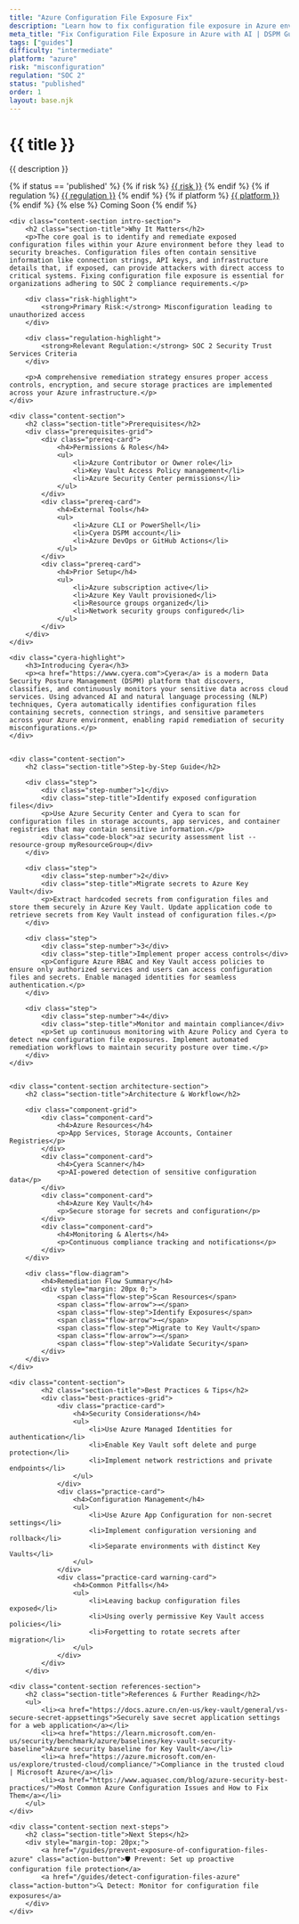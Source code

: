 ```yaml
---
title: "Azure Configuration File Exposure Fix"
description: "Learn how to fix configuration file exposure in Azure environments. Follow step-by-step guidance for SOC 2 compliance."
meta_title: "Fix Configuration File Exposure in Azure with AI | DSPM Guide"
tags: ["guides"]
difficulty: "intermediate"
platform: "azure"
risk: "misconfiguration"
regulation: "SOC 2"
status: "published"
order: 1
layout: base.njk
---
```


<div class="container">
    <div class="header">
        <h1>{{ title }}</h1>
        <p>{{ description }}</p>
        <div class="guide-tags-container">
			<div class="guide-tags-wrapper">
		    {% if status == 'published' %}
		        {% if risk %}
		        <a href="/risk/{{ risk | downcase | replace: ' ', '-' }}/" class="guide-tag risk">{{ risk }}</a>
		        {% endif %}
		        {% if regulation %}
		        <a href="/regulation/{{ regulation | downcase | replace: ' ', '-' }}/" class="guide-tag regulation">{{ regulation }}</a>
		        {% endif %}
		        {% if platform %}
		        <a href="/platforms/{{ platform | downcase | replace: ' ', '-' }}/" class="guide-tag platform">{{ platform }}</a>
		        {% endif %}
		    {% else %}
		        <span class="guide-tag coming-soon">Coming Soon</span>
		    {% endif %}
		</div>
		</div>
    </div>

    <div class="content-section intro-section">
        <h2 class="section-title">Why It Matters</h2>
        <p>The core goal is to identify and remediate exposed configuration files within your Azure environment before they lead to security breaches. Configuration files often contain sensitive information like connection strings, API keys, and infrastructure details that, if exposed, can provide attackers with direct access to critical systems. Fixing configuration file exposure is essential for organizations adhering to SOC 2 compliance requirements.</p>
        
        <div class="risk-highlight">
            <strong>Primary Risk:</strong> Misconfiguration leading to unauthorized access
        </div>
        
        <div class="regulation-highlight">
            <strong>Relevant Regulation:</strong> SOC 2 Security Trust Services Criteria
        </div>
        
        <p>A comprehensive remediation strategy ensures proper access controls, encryption, and secure storage practices are implemented across your Azure infrastructure.</p>
    </div>

    <div class="content-section">
        <h2 class="section-title">Prerequisites</h2>
        <div class="prerequisites-grid">
            <div class="prereq-card">
                <h4>Permissions & Roles</h4>
                <ul>
                    <li>Azure Contributor or Owner role</li>
                    <li>Key Vault Access Policy management</li>
                    <li>Azure Security Center permissions</li>
                </ul>
            </div>
            <div class="prereq-card">
                <h4>External Tools</h4>
                <ul>
                    <li>Azure CLI or PowerShell</li>
                    <li>Cyera DSPM account</li>
                    <li>Azure DevOps or GitHub Actions</li>
                </ul>
            </div>
            <div class="prereq-card">
                <h4>Prior Setup</h4>
                <ul>
                    <li>Azure subscription active</li>
                    <li>Azure Key Vault provisioned</li>
                    <li>Resource groups organized</li>
                    <li>Network security groups configured</li>
                </ul>
            </div>
        </div>
    </div>
	
    <div class="cyera-highlight">
        <h3>Introducing Cyera</h3>
        <p><a href="https://www.cyera.com">Cyera</a> is a modern Data Security Posture Management (DSPM) platform that discovers, classifies, and continuously monitors your sensitive data across cloud services. Using advanced AI and natural language processing (NLP) techniques, Cyera automatically identifies configuration files containing secrets, connection strings, and sensitive parameters across your Azure environment, enabling rapid remediation of security misconfigurations.</p>
    </div>
	

    <div class="content-section">
        <h2 class="section-title">Step-by-Step Guide</h2>
        
        <div class="step">
            <div class="step-number">1</div>
            <div class="step-title">Identify exposed configuration files</div>
            <p>Use Azure Security Center and Cyera to scan for configuration files in storage accounts, app services, and container registries that may contain sensitive information.</p>
            <div class="code-block">az security assessment list --resource-group myResourceGroup</div>
        </div>

        <div class="step">
            <div class="step-number">2</div>
            <div class="step-title">Migrate secrets to Azure Key Vault</div>
            <p>Extract hardcoded secrets from configuration files and store them securely in Azure Key Vault. Update application code to retrieve secrets from Key Vault instead of configuration files.</p>
        </div>

        <div class="step">
            <div class="step-number">3</div>
            <div class="step-title">Implement proper access controls</div>
            <p>Configure Azure RBAC and Key Vault access policies to ensure only authorized services and users can access configuration files and secrets. Enable managed identities for seamless authentication.</p>
        </div>

        <div class="step">
            <div class="step-number">4</div>
            <div class="step-title">Monitor and maintain compliance</div>
            <p>Set up continuous monitoring with Azure Policy and Cyera to detect new configuration file exposures. Implement automated remediation workflows to maintain security posture over time.</p>
        </div>
    </div>


    <div class="content-section architecture-section">
        <h2 class="section-title">Architecture & Workflow</h2>
        
        <div class="component-grid">
            <div class="component-card">
                <h4>Azure Resources</h4>
                <p>App Services, Storage Accounts, Container Registries</p>
            </div>
            <div class="component-card">
                <h4>Cyera Scanner</h4>
                <p>AI-powered detection of sensitive configuration data</p>
            </div>
            <div class="component-card">
                <h4>Azure Key Vault</h4>
                <p>Secure storage for secrets and configuration</p>
            </div>
            <div class="component-card">
                <h4>Monitoring & Alerts</h4>
                <p>Continuous compliance tracking and notifications</p>
            </div>
        </div>

        <div class="flow-diagram">
            <h4>Remediation Flow Summary</h4>
            <div style="margin: 20px 0;">
                <span class="flow-step">Scan Resources</span>
                <span class="flow-arrow">→</span>
                <span class="flow-step">Identify Exposures</span>
                <span class="flow-arrow">→</span>
                <span class="flow-step">Migrate to Key Vault</span>
                <span class="flow-arrow">→</span>
                <span class="flow-step">Validate Security</span>
            </div>
        </div>
    </div>

	<div class="content-section">
	        <h2 class="section-title">Best Practices & Tips</h2>
	        <div class="best-practices-grid">
	            <div class="practice-card">
	                <h4>Security Considerations</h4>
	                <ul>
	                    <li>Use Azure Managed Identities for authentication</li>
	                    <li>Enable Key Vault soft delete and purge protection</li>
	                    <li>Implement network restrictions and private endpoints</li>
	                </ul>
	            </div>
	            <div class="practice-card">
	                <h4>Configuration Management</h4>
	                <ul>
	                    <li>Use Azure App Configuration for non-secret settings</li>
	                    <li>Implement configuration versioning and rollback</li>
	                    <li>Separate environments with distinct Key Vaults</li>
	                </ul>
	            </div>
	            <div class="practice-card warning-card">
	                <h4>Common Pitfalls</h4>
	                <ul>
	                    <li>Leaving backup configuration files exposed</li>
	                    <li>Using overly permissive Key Vault access policies</li>
	                    <li>Forgetting to rotate secrets after migration</li>
	                </ul>
	            </div>
	        </div>
	    </div>

    <div class="content-section references-section">
        <h2 class="section-title">References & Further Reading</h2>
        <ul>
            <li><a href="https://docs.azure.cn/en-us/key-vault/general/vs-secure-secret-appsettings">Securely save secret application settings for a web application</a></li>
            <li><a href="https://learn.microsoft.com/en-us/security/benchmark/azure/baselines/key-vault-security-baseline">Azure security baseline for Key Vault</a></li>
            <li><a href="https://azure.microsoft.com/en-us/explore/trusted-cloud/compliance/">Compliance in the trusted cloud | Microsoft Azure</a></li>
            <li><a href="https://www.aquasec.com/blog/azure-security-best-practices/">Most Common Azure Configuration Issues and How to Fix Them</a></li>
        </ul>
    </div>

    <div class="content-section next-steps">
        <h2 class="section-title">Next Steps</h2>
        <div style="margin-top: 20px;">
            <a href="/guides/prevent-exposure-of-configuration-files-azure" class="action-button">🛡️ Prevent: Set up proactive configuration file protection</a>
            <a href="/guides/detect-configuration-files-azure" class="action-button">🔍 Detect: Monitor for configuration file exposures</a>
        </div>
    </div>
</div>